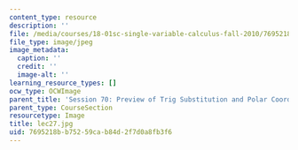 ```yaml
---
content_type: resource
description: ''
file: /media/courses/18-01sc-single-variable-calculus-fall-2010/7695218bb75259cab84d2f7d0a8fb3f6_lec27.jpg
file_type: image/jpeg
image_metadata:
  caption: ''
  credit: ''
  image-alt: ''
learning_resource_types: []
ocw_type: OCWImage
parent_title: 'Session 70: Preview of Trig Substitution and Polar Coordinates'
parent_type: CourseSection
resourcetype: Image
title: lec27.jpg
uid: 7695218b-b752-59ca-b84d-2f7d0a8fb3f6
---
```


